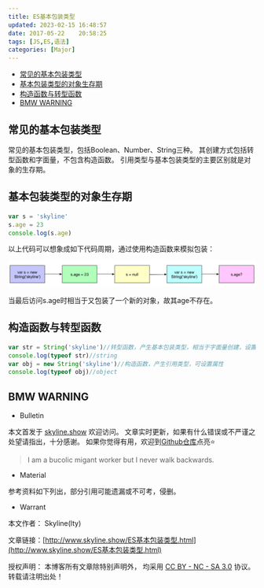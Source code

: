 ```yaml
---
title: ES基本包装类型
updated: 2023-02-15	16:48:57
date: 2017-05-22	20:58:25
tags: [JS,ES,语法]
categories: [Major]
---
```

            
            

<!-- @import "[TOC]" {cmd="toc" depthFrom=1 depthTo=6 orderedList=false} -->

<!-- code_chunk_output -->

  - [常见的基本包装类型](#常见的基本包装类型)
  - [基本包装类型的对象生存期](#基本包装类型的对象生存期)
  - [构造函数与转型函数](#构造函数与转型函数)
  - [BMW WARNING](#bmw-warning)

<!-- /code_chunk_output -->


## 常见的基本包装类型

常见的基本包装类型，包括Boolean、Number、String三种。
其创建方式包括转型函数和字面量，不包含构造函数。
引用类型与基本包装类型的主要区别就是对象的生存期。

## 基本包装类型的对象生存期

```jsx
var s = 'skyline'
s.age = 23
console.log(s.age)
```
以上代码可以想象成如下代码周期，通过使用构造函数来模拟包装：

![ES基本包装类型20230221163543](https://raw.githubusercontent.com/skylinety/blog-pics/master/imgs/ES%E5%9F%BA%E6%9C%AC%E5%8C%85%E8%A3%85%E7%B1%BB%E5%9E%8B20230221163543.png)

当最后访问s.age时相当于又包装了一个新的对象，故其age不存在。

## 构造函数与转型函数
<!--more-->

```jsx
var str = String('skyline')//转型函数，产生基本包装类型，相当于字面量创建，设置属性无效
console.log(typeof str)//string
var obj = new String('skyline')//构造函数，产生引用类型，可设置属性
console.log(typeof obj)//object
```

## BMW WARNING

- Bulletin

本文首发于 [skyline.show](http://www.skyline.show) 欢迎访问。
文章实时更新，如果有什么错误或不严谨之处望请指出，十分感谢。
如果你觉得有用，欢迎到[Github仓库](https://github.com/skylinety/Blog)点亮⭐️


> I am a bucolic migant worker but I never walk backwards.

- Material

参考资料如下列出，部分引用可能遗漏或不可考，侵删。

>  

- Warrant

本文作者： Skyline(lty)

文章链接：[http://www.skyline.show/ES基本包装类型.html](http://www.skyline.show/ES基本包装类型.html)

授权声明： 本博客所有文章除特别声明外， 均采用 [CC BY - NC - SA 3.0](https://creativecommons.org/licenses/by-nc-sa/3.0/deed.zh) 协议。 转载请注明出处！
